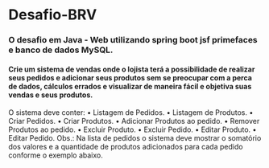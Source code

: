 # Desafio-BRV
### O desafio em Java - Web utilizando spring boot jsf primefaces e banco de dados MySQL.
#### Crie um sistema de vendas onde o lojista terá a possibilidade de realizar seus pedidos e adicionar seus produtos sem se preocupar com a perca de dados, cálculos errados e visualizar de  maneira fácil e objetiva suas vendas e seus produtos.
O sistema deve conter:
• Listagem de Pedidos.
• Listagem de Produtos.
• Criar Pedidos.
• Criar Produtos.
• Adicionar Produtos ao pedido.
• Remover Produtos ao pedido.
• Excluir Produto.
• Excluir Pedido.
• Editar Produto.
• Editar Pedido.
Obs.: Na lista de pedidos o sistema deve mostrar o somatório dos valores e a quantidade
de produtos adicionados para cada pedido conforme o exemplo abaixo.
